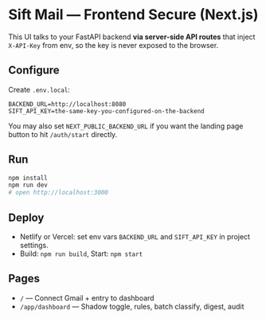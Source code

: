 
# Sift Mail — Frontend Secure (Next.js)

This UI talks to your FastAPI backend **via server-side API routes** that inject `X-API-Key` from env,
so the key is never exposed to the browser.

## Configure
Create `.env.local`:
```
BACKEND_URL=http://localhost:8080
SIFT_API_KEY=the-same-key-you-configured-on-the-backend
```
You may also set `NEXT_PUBLIC_BACKEND_URL` if you want the landing page button to hit `/auth/start` directly.

## Run
```bash
npm install
npm run dev
# open http://localhost:3000
```

## Deploy
- Netlify or Vercel: set env vars `BACKEND_URL` and `SIFT_API_KEY` in project settings.
- Build: `npm run build`, Start: `npm start`

## Pages
- `/` — Connect Gmail + entry to dashboard
- `/app/dashboard` — Shadow toggle, rules, batch classify, digest, audit
